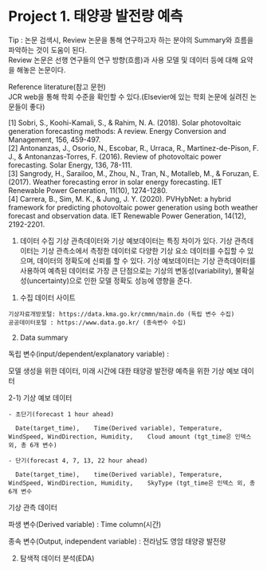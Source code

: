 # Project 1. 태양광 발전량 예측

Tip : 논문 검색시, Review 논문을 통해 연구하고자 하는 분야의 Summary와 흐름을 파악하는 것이 도움이 된다. <BR/>
      Review 논문은 선행 연구들의 연구 방향(흐름)과 사용 모델 및 데이터 등에 대해 요약을 해놓은 논문이다. <BR/>

Reference literature(참고 문헌) <BR/>
JCR web을 통해 학회 수준을 확인할 수 있다.(Elsevier에 있는 학회 논문에 실려진 논문들이 좋다) <BR/>

[1] Sobri, S., Koohi-Kamali, S., & Rahim, N. A. (2018). Solar photovoltaic generation forecasting methods: A review. Energy Conversion and Management, 156, 459-497. <BR/>
[2] Antonanzas, J., Osorio, N., Escobar, R., Urraca, R., Martinez-de-Pison, F. J., & Antonanzas-Torres, F. (2016). Review of photovoltaic power forecasting. Solar Energy, 136, 78-111. <BR/>
[3] Sangrody, H., Sarailoo, M., Zhou, N., Tran, N., Motalleb, M., & Foruzan, E. (2017). Weather forecasting error in solar energy forecasting. IET Renewable Power Generation, 11(10), 1274-1280. <BR/>
[4] Carrera, B., Sim, M. K., & Jung, J. Y. (2020). PVHybNet: a hybrid framework for predicting photovoltaic power generation using both weather forecast and observation data. IET Renewable Power Generation, 14(12), 2192-2201. <BR/>


1. 데이터 수집
  기상 관측데이터와 기상 예보데이터는 특징 차이가 있다.
  기상 관측데이터는 기상 관측소에서 측정한 데이터로 다양한 기상 요소 데이터를 수집할 수 있으며, 데이터의 정확도에 신뢰를 할 수 있다.
  기상 예보데이터는 기상 관측데이터를 사용하여 예측된 데이터로 가장 큰 단점으로는 기상의 변동성(variability), 불확실성(uncertainty)으로 인한 모델 정확도 성능에 영향을 준다.
  

  1) 수집 데이터 사이트
  
    기상자료개방포털: https://data.kma.go.kr/cmmn/main.do (독립 변수 수집)
    공공데이터포털 : https://www.data.go.kr/ (종속변수 수집)

  2) Data summary
  
독립 변수(input/dependent/explanatory variable) :  
 
 모델 생성을 위한 데이터, 미래 시간에 대한 태양광 발전량 예측을 위한 기상 예보 데이터
  
  2-1) 기상 예보 데이터
  
    - 초단기(forecast 1 hour ahead) 
    
      Date(target_time),	Time(Derived variable), Temperature, WindSpeed,	WindDirection, Humidity,	Cloud amount (tgt_time은 인덱스 외, 총 6개 변수)
   
    - 단기(forecast 4, 7, 13, 22 hour ahead)

      Date(target_time),	time(Derived variable),	Temperature, WindSpeed,	WindDirection, Humidity,	SkyType (tgt_time은 인덱스 외, 총 6개 변수
    
기상 관측 데이터
  
  
  
  파생 변수(Derived variable) : Time column(시간)
  
  종속 변수(Output, independent variable) : 전라남도 영암 태양광 발전량


2. 탐색적 데이터 분석(EDA)
